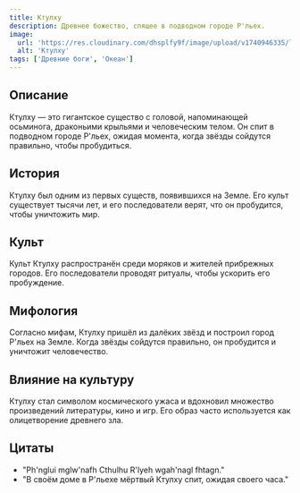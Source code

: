 ```yaml
---
title: Ктулху
description: Древнее божество, спящее в подводном городе Р'льех.
image:
  url: 'https://res.cloudinary.com/dhsplfy9f/image/upload/v1740946335/lovecraft/wix2lixwmfv3qm6udwcp.jpg'
  alt: 'Ктулху'
tags: ['Древние боги', 'Океан']
---
```


## Описание

Ктулху — это гигантское существо с головой, напоминающей осьминога, драконьими крыльями и человеческим телом. Он спит в подводном городе Р'льех, ожидая момента, когда звёзды сойдутся правильно, чтобы пробудиться.

## История

Ктулху был одним из первых существ, появившихся на Земле. Его культ существует тысячи лет, и его последователи верят, что он пробудится, чтобы уничтожить мир.

## Культ

Культ Ктулху распространён среди моряков и жителей прибрежных городов. Его последователи проводят ритуалы, чтобы ускорить его пробуждение.

## Мифология

Согласно мифам, Ктулху пришёл из далёких звёзд и построил город Р'льех на Земле. Когда звёзды сойдутся правильно, он пробудится и уничтожит человечество.

## Влияние на культуру

Ктулху стал символом космического ужаса и вдохновил множество произведений литературы, кино и игр. Его образ часто используется как олицетворение древнего зла.

## Цитаты

- "Ph'nglui mglw'nafh Cthulhu R'lyeh wgah'nagl fhtagn."
- "В своём доме в Р'льехе мёртвый Ктулху спит, ожидая своего часа."
